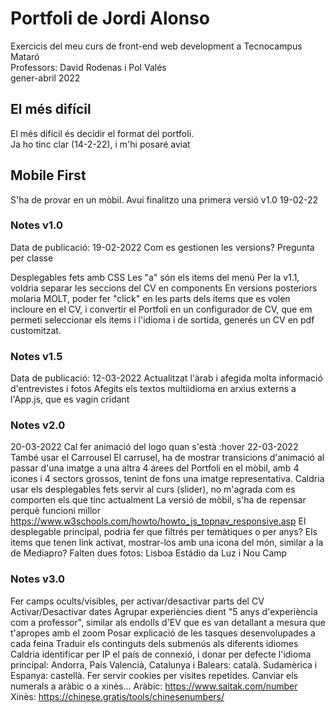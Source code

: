 # Portfoli de Jordi Alonso

Exercicis del meu curs de front-end web development a Tecnocampus Mataró<br/>
Professors: David Rodenas i Pol Valés<br/>
gener-abril 2022<br/>

## El més difícil

El més difícil és decidir el format del portfoli.<br/>
Ja ho tinc clar (14-2-22), i m'hi posaré aviat<br/>

## Mobile First

S'ha de provar en un mòbil.
Avui finalitzo una primera versió
v1.0 19-02-22

### Notes v1.0

Data de publicació: 19-02-2022
Com es gestionen les versions? Pregunta per classe

Desplegables fets amb CSS
Les "a" són els items del menú
Per la v1.1, voldria separar les seccions del CV en components
En versions posteriors molaria MOLT, poder fer "click" en les parts dels items que es volen incloure en el CV, i convertir el Portfoli en un configurador de CV,
que em permeti seleccionar els items i l'idioma i de sortida, generés un CV en pdf customitzat.

### Notes v1.5

Data de publicació: 12-03-2022
Actualitzat l'àrab i afegida molta informació d'entrevistes i fotos
Afegits els textos multiidioma en arxius externs a l'App.js, que es vagin cridant

### Notes v2.0

20-03-2022 Cal fer animació del logo quan s'està :hover
22-03-2022 També usar el Carrousel
El carrusel, ha de mostrar transicions d'animació al passar d'una imatge a una altra
4 árees del Portfoli en el mòbil, amb 4 icones i 4 sectors grossos, tenint de fons una imatge representativa.
Caldria usar els desplegables fets servir al curs (slider), no m'agrada com es comporten els que tinc actualment
La versió de mòbil, s'ha de repensar perquè funcioni millor
https://www.w3schools.com/howto/howto_js_topnav_responsive.asp
El desplegable principal, podria fer que filtrés per temàtiques o per anys?
Els items que tenen link activat, mostrar-los amb una icona del món, similar a la de Mediapro?
Falten dues fotos: Lisboa Estádio da Luz i Nou Camp

### Notes v3.0

Fer camps ocults/visibles, per activar/desactivar parts del CV
Activar/Desactivar dates
Agrupar experiències dient "5 anys d'experiència com a professor", similar als endolls d'EV que es van detallant a mesura que t'apropes amb el zoom
Posar explicació de les tasques desenvolupades a cada feina
Traduir els continguts dels submenús als diferents idiomes
Caldria identificar per IP el país de connexió, i donar per defecte l'idioma principal:
Andorra, País Valencià, Catalunya i Balears: català.
Sudamèrica i Espanya: castellà.
Fer servir cookies per visites repetides.
Canviar els numerals a aràbic o a xinès...
Aràbic: https://www.saitak.com/number
Xinès: https://chinese.gratis/tools/chinesenumbers/
